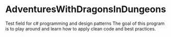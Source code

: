 # AdventuresWithDragonsInDungeons
Test field for c# programming and design patterns
The goal of this program is to play around and learn how to apply clean code and best practices.
